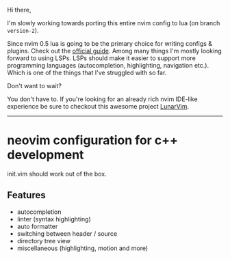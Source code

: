 Hi there,

I'm slowly working towards porting this entire nvim config to lua (on branch `version-2`).

Since nvim 0.5 lua is going to be the primary choice for writing configs & plugins. Check out the [official guide](https://github.com/nanotee/nvim-lua-guide).
Among many things I'm mostly looking forward to using LSPs.
LSPs should make it easier to support more programming languages (autocompletion, highlighting, navigation etc.).
Which is one of the things that I've struggled with so far.

Don't want to wait?

You don't have to. If you're looking for an already rich nvim IDE-like experience be sure to checkout this awesome project [LunarVim](https://github.com/ChristianChiarulli/LunarVim).

-----

# neovim configuration for c++ development

init.vim should work out of the box.

## Features
* autocompletion 
* linter (syntax highlighting)
* auto formatter
* switching between header / source
* directory tree view
* miscellaneous (highlighting, motion and more)
